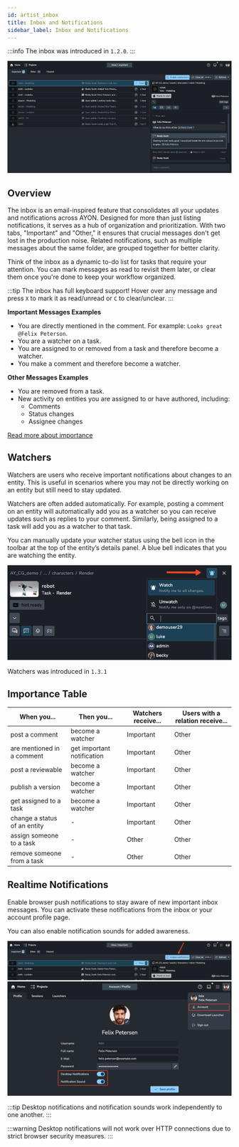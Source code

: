 ```yaml
---
id: artist_inbox
title: Inbox and Notifications
sidebar_label: Inbox and Notifications
---
```


:::info
The inbox was introduced in `1.2.0`.
:::

![Inbox overview](./assets/inbox/inbox_important.png)

## Overview

The inbox is an email-inspired feature that consolidates all your updates and notifications across AYON. Designed for more than just listing notifications, it serves as a hub of organization and prioritization. With two tabs, "Important" and "Other," it ensures that crucial messages don't get lost in the production noise. Related notifications, such as multiple messages about the same folder, are grouped together for better clarity.

Think of the inbox as a dynamic to-do list for tasks that require your attention. You can mark messages as read to revisit them later, or clear them once you're done to keep your workflow organized.

:::tip
The inbox has full keyboard support! Hover over any message and press `X` to mark it as read/unread or `C` to clear/unclear.
:::

**Important Messages Examples**

-   You are directly mentioned in the comment. For example: `Looks great @Felix Peterson`.
-   You are a watcher on a task.
-   You are assigned to or removed from a task and therefore become a watcher.
-   You make a comment and therefore become a watcher.

**Other Messages Examples**

-   You are removed from a task.
-   New activity on entities you are assigned to or have authored, including:
    -   Comments
    -   Status changes
    -   Assignee changes

[Read more about importance](./artist_inbox.md#importance-table)

## Watchers

Watchers are users who receive important notifications about changes to an entity. This is useful in scenarios where you may not be directly working on an entity but still need to stay updated.

Watchers are often added automatically. For example, posting a comment on an entity will automatically add you as a watcher so you can receive updates such as replies to your comment. Similarly, being assigned to a task will add you as a watcher to that task.

You can manually update your watcher status using the bell icon in the toolbar at the top of the entity’s details panel. A blue bell indicates that you are watching the entity.

![Watchers dropdown](./assets/inbox/watchers.png)

Watchers was introduced in `1.3.1`

## Importance Table

| When you...                  | Then you...                | Watchers receive... | Users with a relation receive... |
| ---------------------------- | -------------------------- | ------------------- | -------------------------------- |
| post a comment               | become a watcher           | Important           | Other                            |
| are mentioned in a comment   | get important notification | Important           | Other                            |
| post a reviewable            | become a watcher           | Important           | Other                            |
| publish a version            | become a watcher           | Important           | Other                            |
| get assigned to a task       | become a watcher           | Important           | Other                            |
| change a status of an entity | -                          | Important           | Other                            |
| assign someone to a task     | -                          | Other               | Other                            |
| remove someone from a task   | -                          | Other               | Other                            |

## Realtime Notifications

Enable browser push notifications to stay aware of new important inbox messages. You can activate these notifications from the inbox or your account profile page.

You can also enable notification sounds for added awareness.

![Turn on notifications](./assets/inbox/inbox_enable.png)
![Turn on notifications in account](./assets/inbox/notifications_account_settings.png)

:::tip
Desktop notifications and notification sounds work independently to one another.
:::

:::warning
Desktop notifications will not work over HTTP connections due to strict browser security measures.
:::
